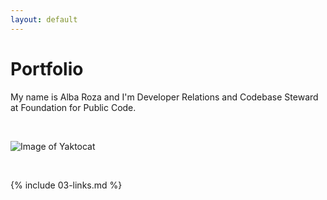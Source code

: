 ```yaml
---
layout: default
---
```


# Portfolio

My name is Alba Roza and I'm Developer Relations and Codebase Steward at Foundation for Public Code.

<br>

![Image of Yaktocat](https://pbs.twimg.com/profile_images/1047476142784110592/FRyWBC96_400x400.jpg)

<br>

{% include 03-links.md %}

